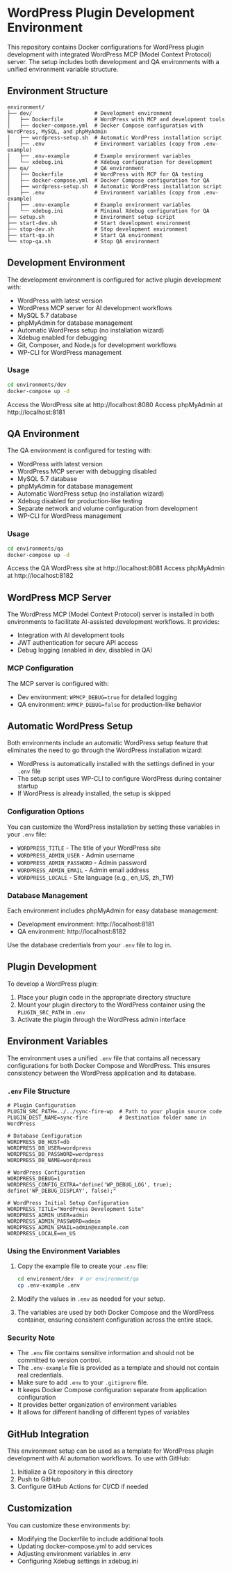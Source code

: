 # WordPress Plugin Development Environment

This repository contains Docker configurations for WordPress plugin development with integrated WordPress MCP (Model Context Protocol) server. The setup includes both development and QA environments with a unified environment variable structure.

## Environment Structure

```
environment/
├── dev/                    # Development environment
│   ├── Dockerfile          # WordPress with MCP and development tools
│   ├── docker-compose.yml  # Docker Compose configuration with WordPress, MySQL, and phpMyAdmin
│   ├── wordpress-setup.sh  # Automatic WordPress installation script
│   ├── .env                # Environment variables (copy from .env-example)
│   ├── .env-example        # Example environment variables
│   └── xdebug.ini          # Xdebug configuration for development
├── qa/                     # QA environment
│   ├── Dockerfile          # WordPress with MCP for QA testing
│   ├── docker-compose.yml  # Docker Compose configuration for QA
│   ├── wordpress-setup.sh  # Automatic WordPress installation script
│   ├── .env                # Environment variables (copy from .env-example)
│   ├── .env-example        # Example environment variables
│   └── xdebug.ini          # Minimal Xdebug configuration for QA
├── setup.sh                # Environment setup script
├── start-dev.sh            # Start development environment
├── stop-dev.sh             # Stop development environment
├── start-qa.sh             # Start QA environment
└── stop-qa.sh              # Stop QA environment
```

## Development Environment

The development environment is configured for active plugin development with:

- WordPress with latest version
- WordPress MCP server for AI development workflows
- MySQL 5.7 database
- phpMyAdmin for database management
- Automatic WordPress setup (no installation wizard)
- Xdebug enabled for debugging
- Git, Composer, and Node.js for development workflows
- WP-CLI for WordPress management

### Usage

```bash
cd environments/dev
docker-compose up -d
```

Access the WordPress site at http://localhost:8080
Access phpMyAdmin at http://localhost:8181

## QA Environment

The QA environment is configured for testing with:

- WordPress with latest version
- WordPress MCP server with debugging disabled
- MySQL 5.7 database
- phpMyAdmin for database management
- Automatic WordPress setup (no installation wizard)
- Xdebug disabled for production-like testing
- Separate network and volume configuration from development
- WP-CLI for WordPress management

### Usage

```bash
cd environments/qa
docker-compose up -d
```

Access the QA WordPress site at http://localhost:8081
Access phpMyAdmin at http://localhost:8182

## WordPress MCP Server

The WordPress MCP (Model Context Protocol) server is installed in both environments to facilitate AI-assisted development workflows. It provides:

- Integration with AI development tools
- JWT authentication for secure API access
- Debug logging (enabled in dev, disabled in QA)

### MCP Configuration

The MCP server is configured with:

- Dev environment: `WPMCP_DEBUG=true` for detailed logging
- QA environment: `WPMCP_DEBUG=false` for production-like behavior

## Automatic WordPress Setup

Both environments include an automatic WordPress setup feature that eliminates the need to go through the WordPress installation wizard:

- WordPress is automatically installed with the settings defined in your `.env` file
- The setup script uses WP-CLI to configure WordPress during container startup
- If WordPress is already installed, the setup is skipped

### Configuration Options

You can customize the WordPress installation by setting these variables in your `.env` file:

- `WORDPRESS_TITLE` - The title of your WordPress site
- `WORDPRESS_ADMIN_USER` - Admin username
- `WORDPRESS_ADMIN_PASSWORD` - Admin password
- `WORDPRESS_ADMIN_EMAIL` - Admin email address
- `WORDPRESS_LOCALE` - Site language (e.g., en_US, zh_TW)

### Database Management

Each environment includes phpMyAdmin for easy database management:

- Development environment: http://localhost:8181
- QA environment: http://localhost:8182

Use the database credentials from your `.env` file to log in.

## Plugin Development

To develop a WordPress plugin:

1. Place your plugin code in the appropriate directory structure
2. Mount your plugin directory to the WordPress container using the `PLUGIN_SRC_PATH` in `.env`
3. Activate the plugin through the WordPress admin interface

## Environment Variables

The environment uses a unified `.env` file that contains all necessary configurations for both Docker Compose and WordPress. This ensures consistency between the WordPress application and its database.

### `.env` File Structure

```
# Plugin Configuration
PLUGIN_SRC_PATH=../../sync-fire-wp  # Path to your plugin source code
PLUGIN_DEST_NAME=sync-fire          # Destination folder name in WordPress

# Database Configuration
WORDPRESS_DB_HOST=db
WORDPRESS_DB_USER=wordpress
WORDPRESS_DB_PASSWORD=wordpress
WORDPRESS_DB_NAME=wordpress

# WordPress Configuration
WORDPRESS_DEBUG=1
WORDPRESS_CONFIG_EXTRA="define('WP_DEBUG_LOG', true); define('WP_DEBUG_DISPLAY', false);"

# WordPress Initial Setup Configuration
WORDPRESS_TITLE="WordPress Development Site"
WORDPRESS_ADMIN_USER=admin
WORDPRESS_ADMIN_PASSWORD=admin
WORDPRESS_ADMIN_EMAIL=admin@example.com
WORDPRESS_LOCALE=en_US
```

### Using the Environment Variables

1. Copy the example file to create your `.env` file:
   ```bash
   cd environment/dev  # or environment/qa
   cp .env-example .env
   ```

2. Modify the values in `.env` as needed for your setup.

3. The variables are used by both Docker Compose and the WordPress container, ensuring consistent configuration across the entire stack.

### Security Note

- The `.env` file contains sensitive information and should not be committed to version control.
- The `.env-example` file is provided as a template and should not contain real credentials.
- Make sure to add `.env` to your `.gitignore` file.
- It keeps Docker Compose configuration separate from application configuration
- It provides better organization of environment variables
- It allows for different handling of different types of variables

## GitHub Integration

This environment setup can be used as a template for WordPress plugin development with AI automation workflows. To use with GitHub:

1. Initialize a Git repository in this directory
2. Push to GitHub
3. Configure GitHub Actions for CI/CD if needed

## Customization

You can customize these environments by:

- Modifying the Dockerfile to include additional tools
- Updating docker-compose.yml to add services
- Adjusting environment variables in .env
- Configuring Xdebug settings in xdebug.ini

